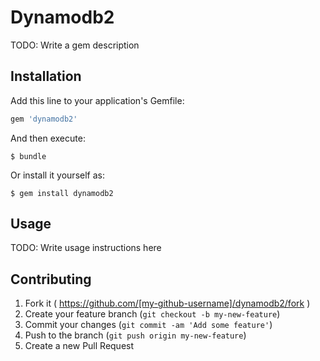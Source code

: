 # Dynamodb2

TODO: Write a gem description

## Installation

Add this line to your application's Gemfile:

```ruby
gem 'dynamodb2'
```

And then execute:

    $ bundle

Or install it yourself as:

    $ gem install dynamodb2

## Usage

TODO: Write usage instructions here

## Contributing

1. Fork it ( https://github.com/[my-github-username]/dynamodb2/fork )
2. Create your feature branch (`git checkout -b my-new-feature`)
3. Commit your changes (`git commit -am 'Add some feature'`)
4. Push to the branch (`git push origin my-new-feature`)
5. Create a new Pull Request

